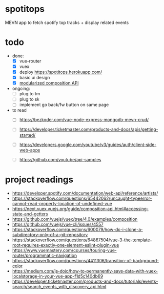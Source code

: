 # spotitops
MEVN app to fetch spotify top tracks + display related events

# todo
- done:
    - [x] vue-router
    - [x] vuex
    - [x] deploy https://spotitops.herokuapp.com/
    - [x] basic ui design
    - [x] [modularized composition API](https://www.vuemastery.com/courses/vue-3-essentials/modularizing)
- ongoing:
    - [ ] plug to tm
    - [ ] plug to sk
    - [ ] implement go back/fw button on same page
- to read
    - [ ] https://bezkoder.com/vue-node-express-mongodb-mevn-crud/
    - [ ] https://developer.ticketmaster.com/products-and-docs/apis/getting-started/
    - [ ] https://developers.google.com/youtube/v3/guides/auth/client-side-web-apps
    - [ ] https://github.com/youtube/api-samples
    

# project readings
- https://developer.spotify.com/documentation/web-api/reference/artists/ 
- https://stackoverflow.com/questions/65442062/uncaught-typeerror-cannot-read-property-location-of-undefined-vue
- https://next.vuex.vuejs.org/guide/composition-api.html#accessing-state-and-getters
- https://github.com/vuejs/vuex/tree/4.0/examples/composition
- https://github.com/vuejs/vue-cli/issues/4557
- https://stackoverflow.com/questions/600079/how-do-i-clone-a-subdirectory-only-of-a-git-repository
- https://stackoverflow.com/questions/64867504/vue-3-the-template-root-requires-exactly-one-element-eslint-plugin-vue
- https://www.vuemastery.com/courses/touring-vue-router/programmatic-navigation
- https://stackoverflow.com/questions/4411306/transition-of-background-color
- https://medium.com/js-dojo/how-to-permanently-save-data-with-vuex-localstorage-in-your-vue-app-f1d5c140db69
- https://developer.ticketmaster.com/products-and-docs/tutorials/events-search/search_events_with_discovery_api.html